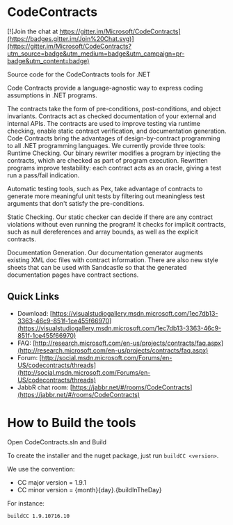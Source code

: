 CodeContracts
=============

[![Join the chat at https://gitter.im/Microsoft/CodeContracts](https://badges.gitter.im/Join%20Chat.svg)](https://gitter.im/Microsoft/CodeContracts?utm_source=badge&utm_medium=badge&utm_campaign=pr-badge&utm_content=badge)

Source code for the CodeContracts tools for .NET

Code Contracts provide a language-agnostic way to express coding assumptions in .NET programs.

The contracts take the form of pre-conditions, post-conditions, and object invariants. Contracts act as checked documentation of your external and internal APIs. The contracts are used to improve testing via runtime checking, enable static contract verification, and documentation generation. Code Contracts bring the advantages of design-by-contract programming to all .NET programming languages. We currently provide three tools:
Runtime Checking. Our binary rewriter modifies a program by injecting the contracts, which are checked as part of program execution. Rewritten programs improve testability: each contract acts as an oracle, giving a test run a pass/fail indication. 

Automatic testing tools, such as Pex, take advantage of contracts to generate more meaningful unit tests by filtering out meaningless test arguments that don't satisfy the pre-conditions. 

Static Checking. Our static checker can decide if there are any contract violations without even running the program! It checks for implicit contracts, such as null dereferences and array bounds, as well as the explicit contracts. 

Documentation Generation. Our documentation generator augments existing XML doc files with contract information. There are also new style sheets that can be used with Sandcastle so that the generated documentation pages have contract sections. 

## Quick Links

* Download: [https://visualstudiogallery.msdn.microsoft.com/1ec7db13-3363-46c9-851f-1ce455f66970](https://visualstudiogallery.msdn.microsoft.com/1ec7db13-3363-46c9-851f-1ce455f66970)
* FAQ: [http://research.microsoft.com/en-us/projects/contracts/faq.aspx](http://research.microsoft.com/en-us/projects/contracts/faq.aspx)
* Forum: [http://social.msdn.microsoft.com/Forums/en-US/codecontracts/threads](http://social.msdn.microsoft.com/Forums/en-US/codecontracts/threads)
* JabbR chat room: [https://jabbr.net/#/rooms/CodeContracts](https://jabbr.net/#/rooms/CodeContracts)


How to Build the tools
==
Open CodeContracts.sln and Build

To create the installer and the nuget package, just run `buildCC <version>`.

We use the convention: 

* CC major version = 1.9.1
* CC minor version = {month}{day}.{buildInTheDay}

For instance:

```
buildCC 1.9.10716.10
```
